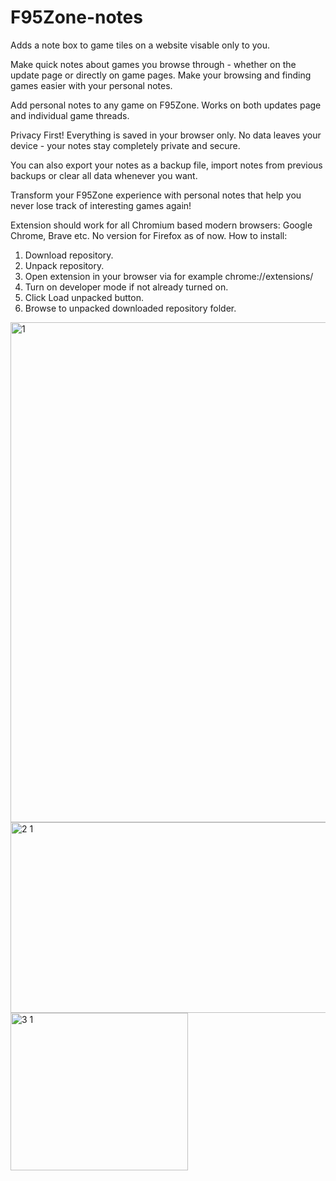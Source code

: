 # F95Zone-notes
Adds a note box to game tiles on a website visable only to you.

Make quick notes about games you browse through - whether on the update page or directly on game pages. Make your browsing and finding games easier with your personal notes.

Add personal notes to any game on F95Zone. Works on both updates page and individual game threads.

Privacy First!
Everything is saved in your browser only. No data leaves your device - your notes stay completely private and secure.

You can also export your notes as a backup file, import notes from previous backups or clear all data whenever you want.

Transform your F95Zone experience with personal notes that help you never lose track of interesting games again!

Extension should work for all Chromium based modern browsers: Google Chrome, Brave etc.
No version for Firefox as of now.
How to install:
1. Download repository.
2. Unpack repository.
3. Open extension in your browser via for example chrome://extensions/
4. Turn on developer mode if not already turned on.
5. Click Load unpacked button.
6. Browse to unpacked downloaded repository folder.

<img width="1280" height="800" alt="1" src="https://github.com/user-attachments/assets/029057d1-14d3-403a-90ec-10e1eca81f83" />
<img width="1280" height="305" alt="2 1" src="https://github.com/user-attachments/assets/fd543fab-b3e1-47fd-869e-9dbaa429a863" />
<img width="284" height="252" alt="3 1" src="https://github.com/user-attachments/assets/277b33fd-b7c3-4aa5-9c88-f9190d78a0d2" />
